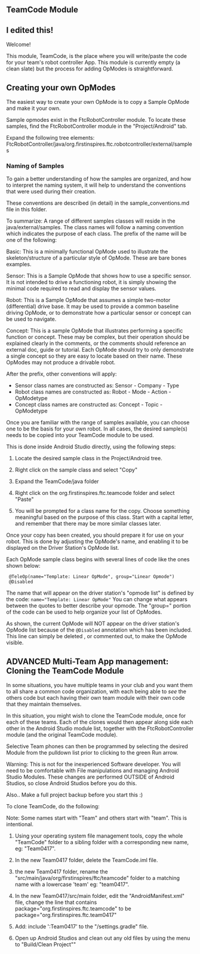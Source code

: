## TeamCode Module
## I edited this!
Welcome!

This module, TeamCode, is the place where you will write/paste the code for your team's
robot controller App. This module is currently empty (a clean slate) but the
process for adding OpModes is straightforward.

## Creating your own OpModes

The easiest way to create your own OpMode is to copy a Sample OpMode and make it your own.

Sample opmodes exist in the FtcRobotController module.
To locate these samples, find the FtcRobotController module in the "Project/Android" tab.

Expand the following tree elements:
 FtcRobotController/java/org.firstinspires.ftc.robotcontroller/external/samples

### Naming of Samples

To gain a better understanding of how the samples are organized, and how to interpret the
naming system, it will help to understand the conventions that were used during their creation.

These conventions are described (in detail) in the sample_conventions.md file in this folder.

To summarize: A range of different samples classes will reside in the java/external/samples.
The class names will follow a naming convention which indicates the purpose of each class.
The prefix of the name will be one of the following:

Basic:  	This is a minimally functional OpMode used to illustrate the skeleton/structure
            of a particular style of OpMode.  These are bare bones examples.

Sensor:    	This is a Sample OpMode that shows how to use a specific sensor.
            It is not intended to drive a functioning robot, it is simply showing the minimal code
            required to read and display the sensor values.

Robot:	    This is a Sample OpMode that assumes a simple two-motor (differential) drive base.
            It may be used to provide a common baseline driving OpMode, or
            to demonstrate how a particular sensor or concept can be used to navigate.

Concept:	This is a sample OpMode that illustrates performing a specific function or concept.
            These may be complex, but their operation should be explained clearly in the comments,
            or the comments should reference an external doc, guide or tutorial.
            Each OpMode should try to only demonstrate a single concept so they are easy to
            locate based on their name.  These OpModes may not produce a drivable robot.

After the prefix, other conventions will apply:

* Sensor class names are constructed as:    Sensor - Company - Type
* Robot class names are constructed as:     Robot - Mode - Action - OpModetype
* Concept class names are constructed as:   Concept - Topic - OpModetype

Once you are familiar with the range of samples available, you can choose one to be the
basis for your own robot.  In all cases, the desired sample(s) needs to be copied into
your TeamCode module to be used.

This is done inside Android Studio directly, using the following steps:

 1) Locate the desired sample class in the Project/Android tree.

 2) Right click on the sample class and select "Copy"

 3) Expand the  TeamCode/java folder

 4) Right click on the org.firstinspires.ftc.teamcode folder and select "Paste"

 5) You will be prompted for a class name for the copy.
    Choose something meaningful based on the purpose of this class.
    Start with a capital letter, and remember that there may be more similar classes later.

Once your copy has been created, you should prepare it for use on your robot.
This is done by adjusting the OpMode's name, and enabling it to be displayed on the
Driver Station's OpMode list.

Each OpMode sample class begins with several lines of code like the ones shown below:

```
 @TeleOp(name="Template: Linear OpMode", group="Linear Opmode")
 @Disabled
```

The name that will appear on the driver station's "opmode list" is defined by the code:
 ``name="Template: Linear OpMode"``
You can change what appears between the quotes to better describe your opmode.
The "group=" portion of the code can be used to help organize your list of OpModes.

As shown, the current OpMode will NOT appear on the driver station's OpMode list because of the
  ``@Disabled`` annotation which has been included.
This line can simply be deleted , or commented out, to make the OpMode visible.



## ADVANCED Multi-Team App management:  Cloning the TeamCode Module

In some situations, you have multiple teams in your club and you want them to all share
a common code organization, with each being able to *see* the others code but each having
their own team module with their own code that they maintain themselves.

In this situation, you might wish to clone the TeamCode module, once for each of these teams.
Each of the clones would then appear along side each other in the Android Studio module list,
together with the FtcRobotController module (and the original TeamCode module).

Selective Team phones can then be programmed by selecting the desired Module from the pulldown list
prior to clicking to the green Run arrow.

Warning:  This is not for the inexperienced Software developer.
You will need to be comfortable with File manipulations and managing Android Studio Modules.
These changes are performed OUTSIDE of Android Studios, so close Android Studios before you do this.
 
Also.. Make a full project backup before you start this :)

To clone TeamCode, do the following:

Note: Some names start with "Team" and others start with "team".  This is intentional.

1)  Using your operating system file management tools, copy the whole "TeamCode"
    folder to a sibling folder with a corresponding new name, eg: "Team0417".

2)  In the new Team0417 folder, delete the TeamCode.iml file.

3)  the new Team0417 folder, rename the "src/main/java/org/firstinspires/ftc/teamcode" folder
    to a matching name with a lowercase 'team' eg:  "team0417".

4)  In the new Team0417/src/main folder, edit the "AndroidManifest.xml" file, change the line that contains
         package="org.firstinspires.ftc.teamcode"
    to be
         package="org.firstinspires.ftc.team0417"

5)  Add:    include ':Team0417' to the "/settings.gradle" file.
    
6)  Open up Android Studios and clean out any old files by using the menu to "Build/Clean Project""